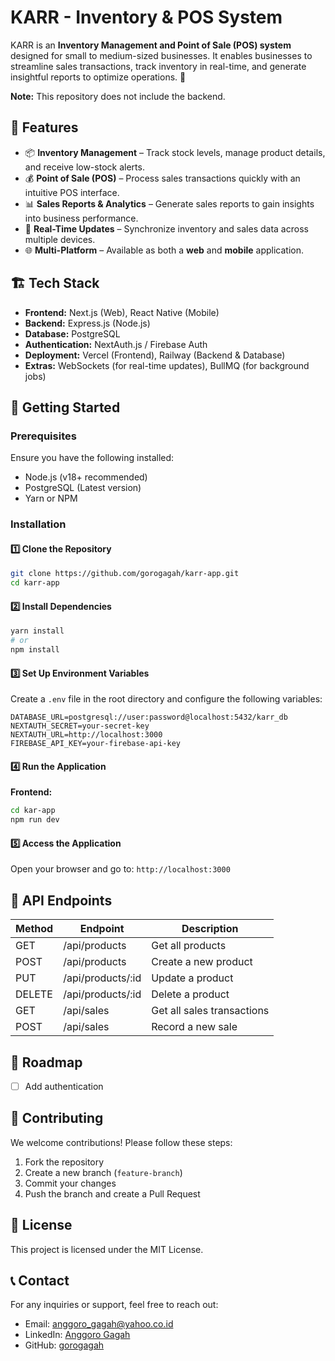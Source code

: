 # KARR - Inventory & POS System

KARR is an **Inventory Management and Point of Sale (POS) system** designed for small to medium-sized businesses. It enables businesses to streamline sales transactions, track inventory in real-time, and generate insightful reports to optimize operations. 🚀

**Note:** This repository does not include the backend.

## 🌟 Features
- 📦 **Inventory Management** – Track stock levels, manage product details, and receive low-stock alerts.
- 💰 **Point of Sale (POS)** – Process sales transactions quickly with an intuitive POS interface.
- 📊 **Sales Reports & Analytics** – Generate sales reports to gain insights into business performance.
- 🔄 **Real-Time Updates** – Synchronize inventory and sales data across multiple devices.
- 🌐 **Multi-Platform** – Available as both a **web** and **mobile** application.

## 🏗 Tech Stack
- **Frontend:** Next.js (Web), React Native (Mobile)
- **Backend:** Express.js (Node.js)
- **Database:** PostgreSQL
- **Authentication:** NextAuth.js / Firebase Auth
- **Deployment:** Vercel (Frontend), Railway (Backend & Database)
- **Extras:** WebSockets (for real-time updates), BullMQ (for background jobs)

## 🚀 Getting Started

### Prerequisites
Ensure you have the following installed:
- Node.js (v18+ recommended)
- PostgreSQL (Latest version)
- Yarn or NPM

### Installation

#### 1️⃣ Clone the Repository
```bash
git clone https://github.com/gorogagah/karr-app.git
cd karr-app
```

#### 2️⃣ Install Dependencies
```bash
yarn install
# or
npm install
```

#### 3️⃣ Set Up Environment Variables
Create a `.env` file in the root directory and configure the following variables:
```env
DATABASE_URL=postgresql://user:password@localhost:5432/karr_db
NEXTAUTH_SECRET=your-secret-key
NEXTAUTH_URL=http://localhost:3000
FIREBASE_API_KEY=your-firebase-api-key
```

#### 4️⃣ Run the Application
**Frontend:**
```bash
cd kar-app
npm run dev
```

#### 5️⃣ Access the Application
Open your browser and go to: `http://localhost:3000`

## 📜 API Endpoints
| Method | Endpoint          | Description                  |
|--------|------------------|------------------------------|
| GET    | /api/products    | Get all products            |
| POST   | /api/products    | Create a new product        |
| PUT    | /api/products/:id | Update a product           |
| DELETE | /api/products/:id | Delete a product           |
| GET    | /api/sales       | Get all sales transactions  |
| POST   | /api/sales       | Record a new sale          |

## 📌 Roadmap
- [ ] Add authentication

## 🤝 Contributing
We welcome contributions! Please follow these steps:
1. Fork the repository
2. Create a new branch (`feature-branch`)
3. Commit your changes
4. Push the branch and create a Pull Request

## 📜 License
This project is licensed under the MIT License.

## 📞 Contact
For any inquiries or support, feel free to reach out:
- Email: anggoro_gagah@yahoo.co.id
- LinkedIn: [Anggoro Gagah](https://linkedin.com/in/anggoro-gagah)
- GitHub: [gorogagah](https://github.com/gorogagah)
